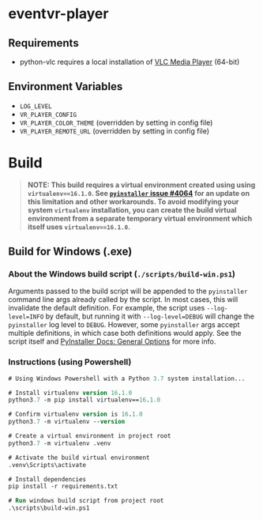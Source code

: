 # eventvr-player

## Requirements

- python-vlc requires a local installation of [VLC Media Player](https://www.videolan.org/vlc/) (64-bit)

## Environment Variables

- `LOG_LEVEL`
- `VR_PLAYER_CONFIG`
- `VR_PLAYER_COLOR_THEME` (overridden by setting in config file)
- `VR_PLAYER_REMOTE_URL` (overridden by setting in config file)

# Build

>**NOTE: This build requires a virtual environment created using using `virtualenv==16.1.0`. See [`pyinstaller` issue #4064](https://github.com/pyinstaller/pyinstaller/issues/4064) for an update on this limitation and other workarounds. To avoid modifying your system `virtualenv` installation, you can create the build virtual environment from a separate temporary virtual environment which itself uses `virtualenv==16.1.0`.**

## Build for Windows (.exe)

### About the Windows build script (`./scripts/build-win.ps1`)

Arguments passed to the build script will be appended to the `pyinstaller` command line args already called by the script. In most cases, this will invalidate the default definition. For example, the script uses `--log-level=INFO` by default, but running it with `--log-level=DEBUG` will change the `pyinstaller` log level to `DEBUG`. However, some `pyinstaller` args accept multiple definitions, in which case both definitions would apply. See the script itself and [PyInstaller Docs: General Options](https://pyinstaller.readthedocs.io/en/stable/usage.html#general-options) for more info.

### Instructions (using Powershell)

```ps
# Using Windows Powershell with a Python 3.7 system installation...

# Install virtualenv version 16.1.0
python3.7 -m pip install virtualenv==16.1.0

# Confirm virtualenv version is 16.1.0
python3.7 -m virtualenv --version

# Create a virtual environment in project root
python3.7 -m virtualenv .venv

# Activate the build virtual environment
.venv\Scripts\activate

# Install dependencies
pip install -r requirements.txt

# Run windows build script from project root
.\scripts\build-win.ps1
```
